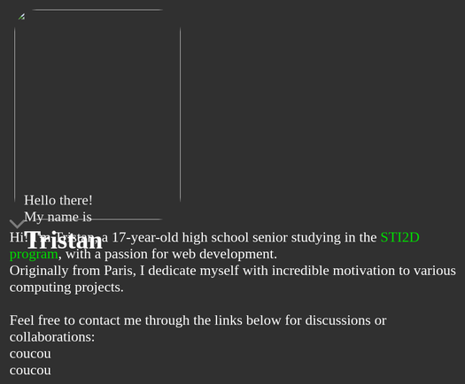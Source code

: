 <!DOCTYPE html>
<html lang="en">
<head>
    <meta charset="UTF-8">
    <meta name="viewport" content="width=device-width, initial-scale=1.0">
    <title>Personal Website</title>
    <link rel="preconnect" href="https://fonts.googleapis.com">
<link rel="preconnect" href="https://fonts.gstatic.com" crossorigin>
<link href="https://fonts.googleapis.com/css2?family=Fira+Code:wght@300;400;500;600;700&family=Montserrat:wght@300;400;500;600;700;800;900&display=swap" rel="stylesheet">
    <link rel="preconnect" href="https://fonts.googleapis.com">
    <link rel="preconnect" href="https://fonts.gstatic.com" crossorigin>
    <link href="https://fonts.googleapis.com/css2?family=Montserrat:ital,wght@0,100;0,200;0,300;0,400;0,500;0,600;0,700;0,800;0,900;1,100;1,200;1,300;1,400;1,500;1,600;1,700;1,800;1,900&display=swap" rel="stylesheet">
    <link rel="stylesheet" href="style.css">
</head>
<body>
    <div class="main">
        <div class="logo">
            <div class="text">
                <div class="hello">Hello there!<br>My name is</div>
                <div class="name">Tristan</div>
            </div>
            <img src="IMG_20230218_090242_866.png" class="image"></img>
        </div>
        <div class="scroll" onclick="scrollToTop()">
            <svg width="28" height="17" viewBox="0 0 28 17" fill="none" xmlns="http://www.w3.org/2000/svg" class="fleche">
                <path d="M2 2L14 14L26 2" stroke="#7C7C7C" stroke-width="4" stroke-linecap="round"/>
            </svg>
        </div>
        <div class="container">
            <div class="allgrad">
                <div class="blur"></div>
                <div class="gradien"></div>
            </div>
            <div class="content">
                <div class="infos">
                    <div class="age">Hi! I'm Tristan, a 17-year-old high school senior studying in the <a href="https://www.letudiant.fr/bac/qu-est-ce-qu-un-bac-sti2d.html">STI2D program</a>, with a passion for web development.<br>Originally from Paris, I dedicate myself with incredible motivation to various computing projects.<br> <br>Feel free to contact me through the links below for discussions or collaborations:
                    </div>
                </div>
                <div class="button">coucou</div>
                <div class="button">coucou</div>
            </div>
        </div>
    </div>
</body>
</html>

<script>
    function scrollToTop() {
            const currentScroll = document.documentElement.scrollTop || document.body.scrollTop;

            if (currentScroll > 300) {
                window.scrollTo({
                    top: 0,
                    behavior: 'smooth'
                });
            } else {
                window.scrollTo({
                    top: 600,
                    behavior: 'smooth'
                });
            }
        }
    
const parallaxImage = document.querySelector('.image');
const parallaxText = document.querySelector('.text');

function handleParallax() {
    const scrollPosition = window.scrollY;
    parallaxImage.style.transform = `translateY(-${scrollPosition * 0.2}px)`;
    parallaxText.style.transform = `translateY(-${scrollPosition * 0.3}px)`;
}
window.addEventListener('scroll', handleParallax);

</script>

<style>
  body {
    background-color: #303030;
    color: white;
    font-family: "Montserrat";
    font-weight: 400;
    font-size: 26px;
    margin: 0;
}

a {
    text-decoration: none;
    color: #00da00;
}

a:hover {
    text-decoration: underline;
}

.text {
    z-index: 6;
    opacity: 1;
    position: fixed;
    left: 10%;
    top: 10%;
}

.hello {
    font-weight: 400;
    color: #efefef;
}

.name {
    font-weight: 700;
    font-size: 46px;
}

.main {
    margin: auto;
    max-width: 1200px;
    padding: 20px 20px 20px 20px;
    height: 100%;
}

.logo {
    left: calc(6% - 40px);
    position: relative;
    height: 380px;
    width: 300px;
    justify-content: center;
    align-items: center;
}

.image {
    border-radius: 40px;
    width: 100%;
    height: 100%;
    object-fit: cover;
}

@media (max-width: 840px) {

    .allgrad {
        position: relative;
        height: 100px;
    }

    .blur {
        width: 100%;
        height: 160%;
        position: absolute;
        overflow: visible;
        -webkit-mask: linear-gradient(to top,rgb(0, 0, 0), rgb(0, 0, 0), transparent);
        mask: linear-gradient(to top, black, black, transparent);
        -webkit-filter: blur(4px);
        filter: blur(4px);
        backdrop-filter: blur(4px);
        bottom: 0;
    }    

    .gradien {
        background: linear-gradient(0deg, rgb(0, 0, 0) 0%, rgba(255,255,255,0) 100%);
        height: 100px;
        width: 100%;
        position: absolute;
        bottom: 0;
    }

    .logo {
        position: fixed;
        left: 0;
        width: 100%;
    }

    .image {
        border-radius: 0;
        width: 100%;
        height: 100%;
        object-fit: cover; /* ajoute une transition pour un effet plus fluide */
    }

    .main {
        padding: 0;
    }

    .container {
        position: relative;
        top: 360px;
        z-index: 1;
    }

    body {
        background-color: black;
    }

    .content {
        padding: 20px;
        position: relative;
        background-color: rgb(0, 0, 0);
    }

    .scroll {
        cursor: pointer;
        z-index: 10;
        position: fixed;
        right: 6%;
        bottom: 6%;
        height: 38px;
        border-radius: 1000px;
        background-color: rgba(49, 49, 49, 0.5);
        backdrop-filter: blur(4px);

        width: 38px;
        align-items: center;
        justify-content: center;
        transition: all 0.2s ease;
    }

    .scroll:hover {
        transition: all 0.2s ease;
        background-color: rgba(71, 71, 71, 0.5);
    }

    .scroll:active {
        transition: all 0.2s ease;
        background-color: rgba(95, 95, 95, 0.5);
    }

    .button {
        cursor: pointer;
        background-color: #191919;
        color: #00da00;
        font-weight: 500;
        font-size: 18px;
        width: fit-content;
        margin-bottom: 20px;
        margin-left: 10px;
        padding: 8px 16px 8px 16px;
        border-radius: 1000px;
    }

    .fleche {
        position: relative;
        left: 50%;
        top: 50%;
        width: 24px;
        transform: translate(-50%, -85%);
    }

    #scroll.up {
        transform: rotate(180deg);
    }

    .age {
        font-size: 18px;
        font-weight: 400;
        color: rgb(255, 255, 255);
    }
}
</style>
